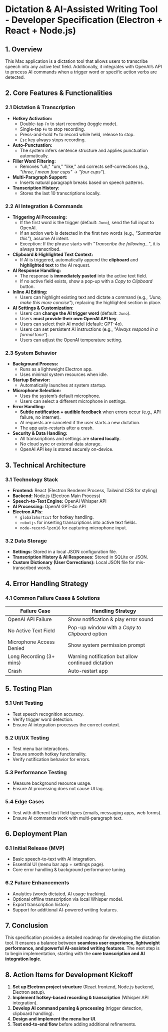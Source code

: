 # **Dictation & AI-Assisted Writing Tool - Developer Specification (Electron + React + Node.js)**

## **1. Overview**
This Mac application is a dictation tool that allows users to transcribe speech into any active text field. Additionally, it integrates with OpenAI’s API to process AI commands when a trigger word or specific action verbs are detected. 

## **2. Core Features & Functionalities**

### **2.1 Dictation & Transcription**
- **Hotkey Activation:**
  - Double-tap `Fn` to start recording (toggle mode).
  - Single-tap `Fn` to stop recording.
  - Press-and-hold `Fn` to record while held, release to stop.
  - `Esc` key always stops recording.
- **Auto-Punctuation:**
  - The system infers sentence structure and applies punctuation automatically.
- **Filler Word Filtering:**
  - Removes "uh," "um," "like," and corrects self-corrections (e.g., *"three, I mean four cups"* → *"four cups"*).
- **Multi-Paragraph Support:**
  - Inserts natural paragraph breaks based on speech patterns.
- **Transcription History:**
  - Stores the last 10 transcriptions locally.

### **2.2 AI Integration & Commands**
- **Triggering AI Processing:**
  - If the first word is the trigger (default: `Juno`), send the full input to OpenAI.
  - If an action verb is detected in the first two words (e.g., *"Summarize this"*), assume AI intent.
  - Exception: If the phrase starts with *"Transcribe the following..."*, it is always transcribed.
- **Clipboard & Highlighted Text Context:**
  - If AI is triggered, automatically append the **clipboard** and **highlighted text** to the AI request.
- **AI Response Handling:**
  - The response is **immediately pasted** into the active text field.
  - If no active field exists, show a pop-up with a *Copy to Clipboard* button.
- **Inline AI Editing:**
  - Users can highlight existing text and dictate a command (e.g., *"Juno, make this more concise"*), replacing the highlighted section in place.
- **AI Settings & Customization:**
  - Users can **change the AI trigger word** (default: `Juno`).
  - Users **must provide their own OpenAI API key**.
  - Users can select their AI model (default: GPT-4o).
  - Users can set persistent AI instructions (e.g., *"Always respond in a formal tone"*).
  - Users can adjust the OpenAI temperature setting.

### **2.3 System Behavior**
- **Background Process:**
  - Runs as a lightweight Electron app.
  - Uses minimal system resources when idle.
- **Startup Behavior:**
  - Automatically launches at system startup.
- **Microphone Selection:**
  - Uses the system’s default microphone.
  - Users can select a different microphone in settings.
- **Error Handling:**
  - **Subtle notification + audible feedback** when errors occur (e.g., API failure, no internet).
  - AI requests are canceled if the user starts a new dictation.
  - The app auto-restarts after a crash.
- **Security & Data Handling:**
  - All transcriptions and settings are **stored locally**.
  - No cloud sync or external data storage.
  - OpenAI API key is stored securely on-device.

## **3. Technical Architecture**

### **3.1 Technology Stack**
- **Frontend:** React (Electron Renderer Process, Tailwind CSS for styling)
- **Backend:** Node.js (Electron Main Process)
- **Speech-to-Text Engine:** OpenAI Whisper API
- **AI Processing:** OpenAI GPT-4o API
- **Electron APIs:**
  - `globalShortcut` for hotkey handling.
  - `robotjs` for inserting transcriptions into active text fields.
  - `node-record-lpcm16` for capturing microphone input.

### **3.2 Data Storage**
- **Settings:** Stored in a local JSON configuration file.
- **Transcription History & AI Responses:** Stored in SQLite or JSON.
- **Custom Dictionary (User Corrections):** Local JSON file for mis-transcribed words.

## **4. Error Handling Strategy**

### **4.1 Common Failure Cases & Solutions**

| Failure Case | Handling Strategy |
|-------------|------------------|
| OpenAI API Failure | Show notification & play error sound |
| No Active Text Field | Pop-up window with a *Copy to Clipboard* option |
| Microphone Access Denied | Show system permission prompt |
| Long Recording (3+ mins) | Warning notification but allow continued dictation |
| Crash | Auto-restart app |

## **5. Testing Plan**

### **5.1 Unit Testing**
- Test speech recognition accuracy.
- Verify trigger word detection.
- Ensure AI integration processes the correct context.

### **5.2 UI/UX Testing**
- Test menu bar interactions.
- Ensure smooth hotkey functionality.
- Verify notification behavior for errors.

### **5.3 Performance Testing**
- Measure background resource usage.
- Ensure AI processing does not cause UI lag.

### **5.4 Edge Cases**
- Test with different text field types (emails, messaging apps, web forms).
- Ensure AI commands work with multi-paragraph text.

## **6. Deployment Plan**

### **6.1 Initial Release (MVP)**
- Basic speech-to-text with AI integration.
- Essential UI (menu bar app + settings page).
- Core error handling & background performance tuning.

### **6.2 Future Enhancements**
- Analytics (words dictated, AI usage tracking).
- Optional offline transcription via local Whisper model.
- Export transcription history.
- Support for additional AI-powered writing features.

## **7. Conclusion**
This specification provides a detailed roadmap for developing the dictation tool. It ensures a balance between **seamless user experience, lightweight performance, and powerful AI-assisted writing features**. The next step is to begin implementation, starting with the **core transcription and AI integration logic**.

## **8. Action Items for Development Kickoff**
1. **Set up Electron project structure** (React frontend, Node.js backend, Electron setup).
2. **Implement hotkey-based recording & transcription** (Whisper API integration).
3. **Develop AI command parsing & processing** (trigger detection, clipboard handling).
4. **Design and implement the menu bar UI**.
5. **Test end-to-end flow** before adding additional refinements.
